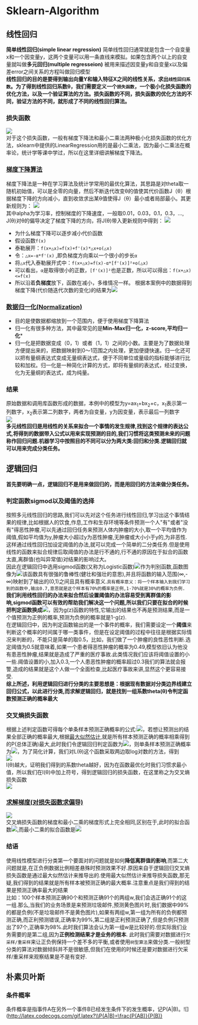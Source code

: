 # Sklearn-Algorithm
## 线性回归
**简单线性回归(simple linear regression)** 简单线性回归通常就是包含一个自变量x和一个因变量y，这两个变量可以用一条直线来模拟。如果包含两个以上的自变量就叫做**多元回归(multiple regresseion)** 被用来描述因变量y和自变量x以及偏差error之间关系的方程叫做回归模型<br>
**线性回归的目的是要得到输出向量Y和输入特征X之间的线性关系，求出`线性回归系数`。为了得到线性回归系数θ，我们需要定义一个`损失函数`，一个极小化损失函数的优化方法，以及一个验证算法的方法。损失函数的不同，损失函数的优化方法的不同，验证方法的不同，就形成了不同的线性回归算法。**
### 损失函数
![](https://github.com/yangxcc/Sklearn-Algorithm/blob/master/image/%E6%8D%9F%E5%A4%B1%E5%87%BD%E6%95%B0.png) <br>
对于这个损失函数，一般有梯度下降法和最小二乘法两种极小化损失函数的优化方法，sklearn中提供的LinearRegression用的是最小二乘法，因为最小二乘法在概率论，统计学等课中学过，所以在这里详细讲解梯度下降法。<br>
### [梯度下降算法](https://www.jianshu.com/p/386645b7e03a)
梯度下降法是一种在学习算法及统计学常用的最优化算法，其思路是对theta取一随机初始值，可以是全零的向量，然后不断迭代改变θ的值使其代价函数J（θ）根据梯度下降的方向减小，直到收敛求出某θ值使得J（θ）最小或者局部最小。其更新规则为：
![](https://github.com/yangxcc/Sklearn-Algorithm/blob/master/image/%E6%A2%AF%E5%BA%A6%E4%B8%8B%E9%99%8D.png)<br>
其中alpha为学习率，控制梯度的下降速度，一般取0.01，0.03，0.1，0.3，…, J(θ)对θ的偏导决定了梯度下降的方向，将J(θ)带入更新规则中得到：
![](https://github.com/yangxcc/Sklearn-Algorithm/blob/master/image/梯度下降2.png)
- 为什么梯度下降可以逐步减小代价函数
 - 假设函数`f(x)`
 - 泰勒展开：`f(x+△x)=f(x)+f'(x)*△x+o(△x)`
 - 令：`△x=-α*f'(x)`   ,即负梯度方向乘以一个很小的步长`α`
 - 将`△x`代入泰勒展开式中：`f(x+△x)=f(x)-α*[f'(x)]²+o(△x)`
 - 可以看出，`α`是取得很小的正数，`[f'(x)]²`也是正数，所以可以得出：`f(x+△x)<=f(x)`
 - 所以沿着**负梯度**放下，函数在减小，多维情况一样。
 根据本案例中的数据得到梯度下降(代价随迭代次数的变化)的结果为![](https://github.com/yangxcc/Sklearn-Algorithm/blob/master/image/梯度下降结果.png)<br>
 ### [数据归一化(Normalization)](https://www.jianshu.com/p/95a8f035c86c)
 - 目的是使数据都缩放到一个范围内，便于使用梯度下降算法
 - 归一化有很多种方法，其中最常见的是**Min-Max归一化，z-score,平均归一化***
 - 归一化是把数据变成（0，1）或者（1，1）之间的小数。主要是为了数据处理方便提出来的，把数据映射到0～1范围之内处理，更加便捷快速。归一化还可以把有量纲表达式变成无量纲表达式，便于不同单位或量级的指标能够进行比较和加权。归一化是一种简化计算的方式，即将有量纲的表达式，经过变换，化为无量纲的表达式，成为纯量。
### 结果
原始数据和调用库函数形成的数据，本例中的模型为y=ax<sub>1</sub>+bx<sub>2</sub>+c，x<sub>1</sub>表示第一列数字，x<sub>2</sub>表示第二列数字，两者为自变量，y为因变量，表示最后一列数字<br>
![](https://github.com/yangxcc/Sklearn-Algorithm/blob/master/image/简单线性回归结果.png)<br>
**多元线性回归是用线性的关系来拟合一个事情的发生规律,找到这个规律的表达公式,将得到的数据带入公式以用来实现预测的目的,我们习惯将这类预测未来的问题称作回归问题.机器学习中按照目的不同可以分为两大类:回归和分类.逻辑回归就可以用来完成分类任务。**
## 逻辑回归
**首先要明确一点，逻辑回归不是用来做回归的，而是用回归的方法来做分类任务。**<br>
### 判定函数sigmod以及阈值的选择
按照多元线性回归的思路,我们可以先对这个任务进行线性回归,学习出这个事情结果的规律,比如根据人的饮食,作息,工作和生存环境等条件预测一个人"有"或者"没有"得恶性肿瘤,可以先通过回归任务来预测人体内肿瘤的大小,取一个平均值作为阈值,假如平均值为y,肿瘤大小超过y为恶性肿瘤,无肿瘤或大小小于y的,为非恶性.这样通过线性回归加设定阈值的办法,就可以完成一个简单的二分类任务.但是使用线性的函数来拟合规律后取阈值的办法是行不通的,行不通的原因在于拟合的函数太直,离群值(也叫异常值)对结果的影响过大。<br>
因此在逻辑回归中选用sigmod函数(又称为Logistic函数)![](https://github.com/yangxcc/Sklearn-Algorithm/blob/master/image/sigmod函数.png)作为判别函数,函数图像为![](https://github.com/yangxcc/Sklearn-Algorithm/blob/master/image/sigmod图像.png)该函数具有很强的鲁棒性(健壮和强壮的意思),并且将函数的输入范围(∞,-∞)映射到了输出的(0,1)之间且具有概率意义.`具有概率意义：将一个样本输入到我们学习到的函数中,输出0.7,意思就是这个样本有70%的概率是正例,1-70%就是30%的概率为负例.`<br>
**我们利用线性回归的办法来拟合然后设置阈值的办法容易受到离群值的影响,sigmod函数可以有效的帮助我们解决这一个问题,所以我们只要在拟合的时候把判定函数换成**![](https://github.com/yangxcc/Sklearn-Algorithm/blob/master/image/逻辑回归判定函数.png)，因为g(z)函数的特性,它输出的结果也不再是预测结果,而是一个值预测为正例的概率,预测为负例的概率就是1-g(z).<br>
在逻辑回归中，因为判定函数输出的是一个事件的概率，我们需要设定一个**阈值**来判断这个概率的时间属于哪一类事件，但是在设定阈值的过程中往往是根据实际情况来判断的，不能只是简单的取0.5，比如，我们做了一个肿瘤的良性恶性判断.选定阈值为0.5就意味着,如果一个患者得恶性肿瘤的概率为0.49,模型依旧认为他没有患恶性肿瘤,结果就是造成了严重的医疗事故.此类情况我们应该将阈值设置的小一些.阈值设置的小,加入0.3,一个人患恶性肿瘤的概率超过0.3我们的算法就会报警,造成的结果就是这个人做一个全面检查,比起医疗事故来讲,显然这个更容易接受.<br>
**综上所述，利用逻辑回归进行分类的主要思想是：根据现有数据对分类边界线建立回归公式，以此进行分类,而求解逻辑回归，就是找到一组系数theta(θ)令判定函数预测正确的概率最大**
### 交叉熵损失函数
根据上述判定函数可得每个单条样本预测正确概率的公式:![](https://github.com/yangxcc/Sklearn-Algorithm/blob/master/image/逻辑回归概率公式.png)，若想让预测出的结果全部正确的概率最大,根据[最大似然估计](https://blog.csdn.net/weixin_39445556/article/details/81416133),就是所有样本预测正确的概率相乘得到的P(总体正确)最大,此时我们令逻辑回归判定函数为![](https://github.com/yangxcc/Sklearn-Algorithm/blob/master/image/逻辑回归判定函数2.png)，则单条样本预测正确概率为![](https://github.com/yangxcc/Sklearn-Algorithm/blob/master/image/逻辑回归概率公式2.png)，为了简化计算，我们对L(θ)这个函数采取两边取log对数的方法，得到<br>
![](https://github.com/yangxcc/Sklearn-Algorithm/blob/master/image/逻辑回归概率公式3.png)<br>
l(θ)越大，证明我们得到的系数theta越好，因为在函数最优化时我们习惯求最小值，所以我们在l(θ)中加上符号，得到逻辑回归的损失函数，在这里称之为交叉熵损失函数<br>
![](https://github.com/yangxcc/Sklearn-Algorithm/blob/master/image/逻辑回归损失函数.png)<br>
### [求解梯度(对损失函数求偏导)](https://blog.csdn.net/weixin_39445556/article/details/83661219)
![](https://github.com/yangxcc/Sklearn-Algorithm/blob/master/image/求解梯度函数.png)<br>
交叉熵损失函数的梯度和最小二乘的梯度形式上完全相同,区别在于,此时的拟合函数![](http://latex.codecogs.com/gif.latex?\\\h_{\theta}(x)=g(z)),而最小二乘的拟合函数是![](http://latex.codecogs.com/gif.latex?\\\h_{\theta}(x)=W^{T}X)
### 结语
使用线性模型进行分类第一个要面对的问题就是如何**降低离群值的影响**,而第二大问题就是,在正负例数据比例相差悬殊时预测效果不好.原因来自于逻辑回归交叉熵损失函数是通过最大似然估计来推导出的.使用最大似然估计来推导损失函数,那无疑,我们得到的结果就是所有样本被预测正确的最大概率.注意重点是我们得到的结果是预测正确率最大的结果<br>比如：100个样本预测正确90个和预测正确91个的两组w,我们会选正确91个的这一组.那么,当我们的业务场景是来预测垃圾邮件,预测黄色图片时,我们数据中99%的都是负例(不是垃圾邮件不是黄色图片),如果有两组w,第一组为所有的负例都预测正确,而正利预测错误,正确率为99%,第二组是正利预测正确了,但是负例只预测出了97个,正确率为98%.此时我们算法会认为第一组w是比较好的.但实际我们业务需要的是第二组,因为**正例检测结果才是业务的根本**. 此时我们需要对数据进行`欠采样/重采样`来让正负例保持一个差不多的平衡,或者使用`树型算法`来做分类.一般树型分类的算法对数据倾斜并不是很敏感,但我们在使用的时候还是要对数据进行欠采样/重采样来观察结果是不是有变好.
## 朴素贝叶斯
### 条件概率
条件概率是指事件A在另外一个事件B已经发生条件下的发生概率，记P(A|B)。![](http://latex.codecogs.com/gif.latex?\\P(A|B)=\frac{P(AB)}{P(B)}



